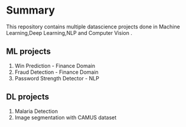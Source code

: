 # Summary
This repository contains multiple datascience projects done in  Machine Learning,Deep Learning,NLP and Computer Vision .

## ML projects
1) Win Prediction - Finance Domain
2) Fraud Detection - Finance Domain
3) Password Strength Detector - NLP

## DL projects
1) Malaria Detection
2) Image segmentation with CAMUS dataset
